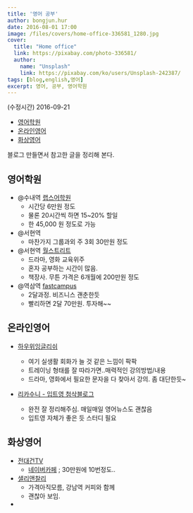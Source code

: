 ```yaml
---
title: '영어 공부'
author: bongjun.hur
date: 2016-08-01 17:00
image: /files/covers/home-office-336581_1280.jpg
cover:
  title: "Home office"
  link: https://pixabay.com/photo-336581/
  author:
    name: "Unsplash"
    link: https://pixabay.com/ko/users/Unsplash-242387/
tags: [blog,english,영어]
excerpt: 영어, 공부, 영어학원
---
```


(수정시간) 2016-09-21

<!-- toc orderedList:0 -->

- [영어학원](#영어학원)
- [온라인영어](#온라인영어)
- [화상영어](#화상영어)

<!-- tocstop -->

블로그 만들면서 참고한 글을 정리해 본다.

## 영어학원

 - @수내역 [랩스어학원](http://www.labs-academy.com/)
 	 - 시간당 6만원 정도
   - 물론 20시간씩 하면 15~20% 할일
   - 한 45,000 원 정도로 가능
 - @서현역
   - 마찬가지 그룹과외 주 3회 30만원 정도
 - @서현역 [월스트리트](http://www.wallstreetenglish.co.kr/)
   - 드라마, 영화 교육위주
   - 혼자 공부하는 시간이 많음.
   - 책장사. 무튼 가격은 6개월에 200만원 정도
 - @역삼역 [fastcampus](http://www.fastcampus.co.kr/language/)
   - 2달과정. 비즈니스 괜춘한듯
   - 빨리하면 2달 70만원. 투자해~~

## 온라인영어

  - [하우위잉글리쉬](http://howweenglish.com)
    - 여기 실생활 회화가 늘 것 같은 느낌이 팍팍
    - 트레이닝 형태를 잘 따라가면..매력적인 강의방법/내용
    - 드라마, 영화에서 필요한 문자을 다 찾아서 강의. 좀 대단한듯~

  - [리카수니 - 입트영 첨삭블로그](http://likasuni.com/)
    - 완전 잘 정리해주심. 매일매일 영어뉴스도 괜찮음
    - 입트영 자체가 좋은 듯 스터디 필요

## 화상영어
  - [전대건TV](https://www.youtube.com/watch?v=YVm4ypLW5xU)
    - [네이버카페](http://cafe.naver.com/thisiseasy) ; 30만원에 10번정도..
  - [샐리앤찰리](http://cafe.naver.com/sallyncharlie)
    - 가격아직모름, 강남역 커피와 함께
    - 괜찮아 보임.
  -
